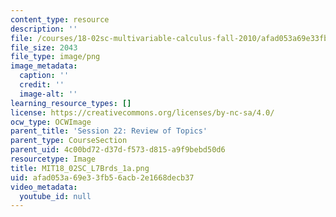```yaml
---
content_type: resource
description: ''
file: /courses/18-02sc-multivariable-calculus-fall-2010/afad053a69e33fb56acb2e1668decb37_MIT18_02SC_L7Brds_1a.png
file_size: 2043
file_type: image/png
image_metadata:
  caption: ''
  credit: ''
  image-alt: ''
learning_resource_types: []
license: https://creativecommons.org/licenses/by-nc-sa/4.0/
ocw_type: OCWImage
parent_title: 'Session 22: Review of Topics'
parent_type: CourseSection
parent_uid: 4c00bd72-d37d-f573-d815-a9f9bebd50d6
resourcetype: Image
title: MIT18_02SC_L7Brds_1a.png
uid: afad053a-69e3-3fb5-6acb-2e1668decb37
video_metadata:
  youtube_id: null
---
```

